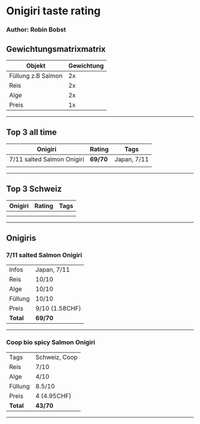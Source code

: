 # Onigiri taste rating

### Author: Robin Bobst

## Gewichtungsmatrixmatrix

| Objekt | Gewichtung |
| ----------- | ----------- |
| Füllung z.B Salmon | 2x |
| Reis | 2x |
| Alge | 2x |
| Preis | 1x |

---

## Top 3 all time

| Onigiri | Rating | Tags |
| ----------- | ----------- |  ----------- |
| 7/11 salted Salmon Onigiri| **69/70** | Japan, 7/11 |
| |  | |

---
## Top 3 Schweiz

| Onigiri | Rating | Tags |
| ----------- | ----------- |  ----------- |
| | | |
| | | |

---
## Onigiris

### 7/11 salted Salmon Onigiri


|  |  |
| ----------- | ----------- |
| Infos| Japan, 7/11 |
| Reis | 10/10 |
| Alge | 10/10 |
| Füllung | 10/10 |
| Preis | 9/10 (1.58CHF) |
| **Total** | **69/70** |

---

### Coop bio spicy Salmon Onigiri


|  |  |
| ----------- | ----------- |
| Tags| Schweiz, Coop |
| Reis | 7/10 |
| Alge | 4/10 |
| Füllung | 8.5/10 |
| Preis | 4 (4.95CHF) |
| **Total** | **43/70** |

---